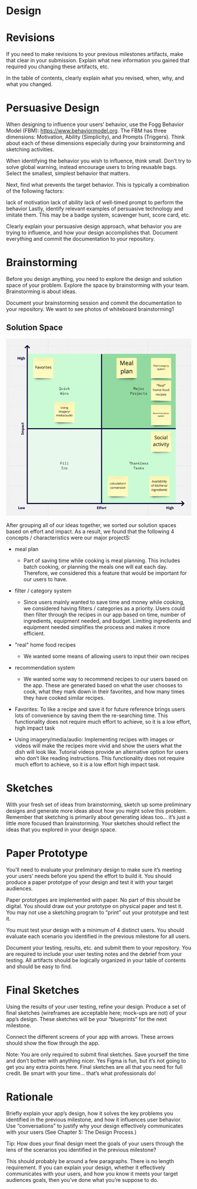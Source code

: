 # Design

# Revisions 
If you need to make revisions to your previous milestones artifacts, make that clear in your submission. Explain what new information you gained that required you changing these artifacts, etc.

In the table of contents, clearly explain what you revised, when, why, and what you changed.







# Persuasive Design
When designing to influence your users’ behavior, use the Fogg Behavior Model (FBM): https://www.behaviormodel.org. The FBM has three dimensions: Motivation, Ability (Simplicity), and Prompts (Triggers). Think about each of these dimensions especially during your brainstorming and sketching activities.

When identifying the behavior you wish to influence, think small. Don’t try to solve global warning, instead encourage users to bring reusable bags. Select the smallest, simplest behavior that matters.

Next, find what prevents the target behavior. This is typically a combination of the following factors:

lack of motivation
lack of ability
lack of well-timed prompt to perform the behavior
Lastly, identify relevant examples of persuasive technology and imitate them. This may be a badge system, scavenger hunt, score card, etc.

Clearly explain your persuasive design approach, what behavior you are trying to influence, and how your design accomplishes that. Document everything and commit the documentation to your repository.







# Brainstorming
Before you design anything, you need to explore the design and solution space of your problem. Explore the space by brainstorming with your team. Brainstorming is about ideas.

Document your brainstorming session and commit the documentation to your repository. We want to see photos of whiteboard brainstorming1

## Solution Space

![Solution Space chart](images/brainstorm/solution-space-chart.png)

After grouping all of our ideas together, we sorted our solution spaces based on effort and impact. As a result, we found that the following 4 concepts / characteristics were our major projectS:
- meal plan
    - Part of saving time while cooking is meal planning. This includes batch cooking, or planning the meals one will eat each day. Therefore, we considered this a feature that would be important for our users to have.
- filter / category system  
    - Since users mainly wanted to save time and money while cooking, we considered having filters / categories as a priority. Users could then filter through the recipes in our app based on time, number of ingredients, equipment needed, and budget. Limiting ingredients and equipment needed simplifies the process and makes it more efficient.
- "real" home food recipes
    - We wanted some means of allowing users to input their own recipes 
- recommendation system
    - We wanted some way to recommend recipes to our users based on the app. These are generated based on what the user chooses to cook, what they mark down in their favorites, and how many times they have cooked similar recipes.
 

- Favorites:
To like a recipe and save it for future reference brings users lots of convenience by saving them the re-searching time. This functionality does not require much effort to achieve, so it is a low effort, high impact task

- Using imagery/media/audio:
Implementing recipes with images or videos will make the recipes more vivid and show the users what the dish will look like. Tutorial videos provide an alternative option for users who don’t like reading instructions. This functionality does not require much effort to achieve, so it  is a low effort high impact task.






# Sketches
With your fresh set of ideas from brainstorming, sketch up some preliminary designs and generate more ideas about how you might solve this problem. Remember that sketching is primarily about generating ideas too… it’s just a little more focused than brainstorming. Your sketches should reflect the ideas that you explored in your design space.








# Paper Prototype
You’ll need to evaluate your preliminary design to make sure it’s meeting your users’ needs before you spend the effort to build it. You should produce a paper prototype of your design and test it with your target audiences.

Paper prototypes are implemented with paper. No part of this should be digital. You should draw out your prototype on physical paper and test it. You may not use a sketching program to “print” out your prototype and test it.

You must test your design with a minimum of 4 distinct users. You should evaluate each scenario you identified in the previous milestone for all users.

Document your testing, results, etc. and submit them to your repository. You are required to include your user testing notes and the debrief from your testing. All artifacts should be logically organized in your table of contents and should be easy to find.







# Final Sketches
Using the results of your user testing, refine your design. Produce a set of final sketches (wireframes are acceptable here; mock-ups are not) of your app’s design. These sketches will be your “blueprints” for the next milestone.

Connect the different screens of your app with arrows. These arrows should show the flow through the app.

Note: You are only required to submit final sketches. Save yourself the time and don’t bother with anything nicer. Yes Figma is fun, but it’s not going to get you any extra points here. Final sketches are all that you need for full credit. Be smart with your time… that’s what professionals do!







# Rationale
Briefly explain your app’s design, how it solves the key problems you identified in the previous milestone, and how it influences user behavior. Use “conversations” to justify why your design effectively communicates with your users (See Chapter 5: The Design Process.)

Tip: How does your final design meet the goals of your users through the lens of the scenarios you identified in the previous milestone?

This should probably be around a few paragraphs. There is no length requirement. If you can explain your design, whether it effectively communicates with your users, and how you know it meets your target audiences goals, then you’ve done what you’re suppose to do.